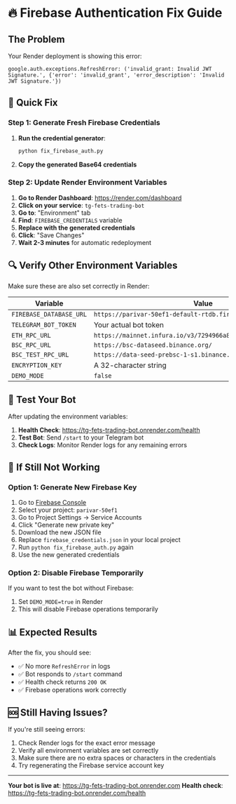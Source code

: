 # 🔥 Firebase Authentication Fix Guide

## The Problem
Your Render deployment is showing this error:
```
google.auth.exceptions.RefreshError: ('invalid_grant: Invalid JWT Signature.', {'error': 'invalid_grant', 'error_description': 'Invalid JWT Signature.'})
```

## 🚀 Quick Fix

### Step 1: Generate Fresh Firebase Credentials

1. **Run the credential generator**:
   ```bash
   python fix_firebase_auth.py
   ```

2. **Copy the generated Base64 credentials**

### Step 2: Update Render Environment Variables

1. **Go to Render Dashboard**: https://render.com/dashboard
2. **Click on your service**: `tg-fets-trading-bot`
3. **Go to**: "Environment" tab
4. **Find**: `FIREBASE_CREDENTIALS` variable
5. **Replace with the generated credentials**
6. **Click**: "Save Changes"
7. **Wait 2-3 minutes** for automatic redeployment

## 🔍 Verify Other Environment Variables

Make sure these are also set correctly in Render:

| Variable | Value |
|----------|-------|
| `FIREBASE_DATABASE_URL` | `https://parivar-50ef1-default-rtdb.firebaseio.com/` |
| `TELEGRAM_BOT_TOKEN` | Your actual bot token |
| `ETH_RPC_URL` | `https://mainnet.infura.io/v3/7294966a87974f75ae25d7835d2eb8bb` |
| `BSC_RPC_URL` | `https://bsc-dataseed.binance.org/` |
| `BSC_TEST_RPC_URL` | `https://data-seed-prebsc-1-s1.binance.org:8545/` |
| `ENCRYPTION_KEY` | A 32-character string |
| `DEMO_MODE` | `false` |

## 🧪 Test Your Bot

After updating the environment variables:

1. **Health Check**: https://tg-fets-trading-bot.onrender.com/health
2. **Test Bot**: Send `/start` to your Telegram bot
3. **Check Logs**: Monitor Render logs for any remaining errors

## 🚨 If Still Not Working

### Option 1: Generate New Firebase Key
1. Go to [Firebase Console](https://console.firebase.google.com/)
2. Select your project: `parivar-50ef1`
3. Go to Project Settings → Service Accounts
4. Click "Generate new private key"
5. Download the new JSON file
6. Replace `firebase_credentials.json` in your local project
7. Run `python fix_firebase_auth.py` again
8. Use the new generated credentials

### Option 2: Disable Firebase Temporarily
If you want to test the bot without Firebase:
1. Set `DEMO_MODE=true` in Render
2. This will disable Firebase operations temporarily

## 📊 Expected Results

After the fix, you should see:
- ✅ No more `RefreshError` in logs
- ✅ Bot responds to `/start` command
- ✅ Health check returns `200 OK`
- ✅ Firebase operations work correctly

## 🆘 Still Having Issues?

If you're still seeing errors:
1. Check Render logs for the exact error message
2. Verify all environment variables are set correctly
3. Make sure there are no extra spaces or characters in the credentials
4. Try regenerating the Firebase service account key

---

**Your bot is live at**: https://tg-fets-trading-bot.onrender.com
**Health check**: https://tg-fets-trading-bot.onrender.com/health
